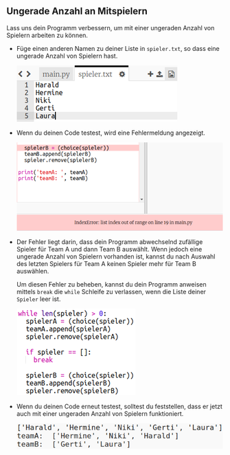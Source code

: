## Ungerade Anzahl an Mitspielern

Lass uns dein Programm verbessern, um mit einer ungeraden Anzahl von Spielern arbeiten zu können.

+ Füge einen anderen Namen zu deiner Liste in `spieler.txt`, so dass eine ungerade Anzahl von Spielern hast.
    
    ![Screenshot](images/team-luna.png)

+ Wenn du deinen Code testest, wird eine Fehlermeldung angezeigt.
    
    ![Screenshot](images/team-error.png)

+ Der Fehler liegt darin, dass dein Programm abwechselnd zufällige Spieler für Team A und dann Team B auswählt. Wenn jedoch eine ungerade Anzahl von Spielern vorhanden ist, kannst du nach Auswahl des letzten Spielers für Team A keinen Spieler mehr für Team B auswählen.
    
    Um diesen Fehler zu beheben, kannst du dein Programm anweisen mittels `break` die `while` Schleife zu verlassen, wenn die Liste deiner `Spieler` leer ist.
    
    ![Screenshot](images/team-fix.png)

+ Wenn du deinen Code erneut testest, solltest du feststellen, dass er jetzt auch mit einer ungeraden Anzahl von Spielern funktioniert.
    
    ![Screenshot](images/team-fix-test.png)